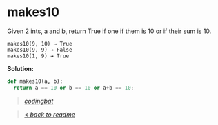 # makes10

Given 2 ints, a and b, return True if one if them is 10 or if their sum is 10.

```
makes10(9, 10) → True
makes10(9, 9) → False
makes10(1, 9) → True
```

**Solution:**

```python
def makes10(a, b):
  return a == 10 or b == 10 or a+b == 10;
```

> _[codingbat](https://codingbat.com/prob/p124984)_

> [< _back to readme_](/README.md)